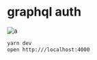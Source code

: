 # graphql auth

![a](https://user-images.githubusercontent.com/2933593/35652365-1ea694be-0698-11e8-80d6-a7f1578ba8e3.gif)

```sh
yarn dev
open http:///localhost:4000
```

